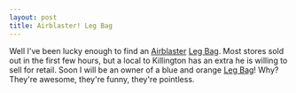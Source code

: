 ```yaml
--- 
layout: post
title: Airblaster! Leg Bag
---
```

Well I've been lucky enough to find an <a href="http://www.myairblaster.com/">Airblaster</a> <a href="http://myairblaster.com/legbag.htm">Leg Bag</a>. Most stores sold out in the first few hours, but a local to Killington has an extra he is willing to sell for retail. Soon I will be an owner of a blue and orange <a href="http://myairblaster.com/legbag.htm">Leg Bag</a>! Why? They're awesome, they're funny, they're pointless.
